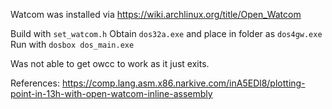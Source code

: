 Watcom was installed via https://wiki.archlinux.org/title/Open_Watcom


Build with `set_watcom.h`
Obtain `dos32a.exe` and place in folder as `dos4gw.exe`
Run with `dosbox dos_main.exe`

Was not able to get owcc to work as it just exits.

References:
https://comp.lang.asm.x86.narkive.com/inA5EDl8/plotting-point-in-13h-with-open-watcom-inline-assembly
